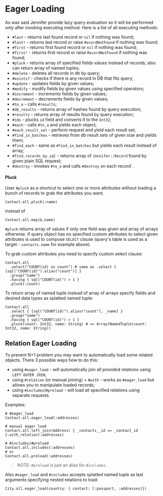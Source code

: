 # Eager Loading

As was said Jennifer provide lazy query evaluation so it will be performed only after invoking executing method. Here is a list of all executing methods:

- `#last` - returns last found record or `nil` if nothing was found;
- `#last!` - returns last record or raise `RecordNotFound` if nothing was found;
- `#first` - returns first found record or `nil` if nothing was found;
- `#first!` - returns first record or raise `RecordNotFound` if nothing was found;
- `#pluck` - returns array of specified fields values instead of records; also can return array of named tuples;
- `#delete` - deletes all records in db by query;
- `#exists?` - checks if there is any record in DB that fits query;
- `#update` - updates fields by given values;
- `#modify` - modify fields by given values using specified operators;
- `#increment` - increments fields by given values;
- `#decrement` - decrements fields by given values;
- `#to_a` - calls `#results`;
- `#db_results` - returns array of hashes found by query execution;
- `#results` - returns array of results found by query execution;
- `#ids` - plucks `id` field and converts it to the `Int32`;
- `#each` - calls `#to_a` and yields each object;
- `#each_result_set` - perform request and yield each result set;
- `#find_in_batches` - retrieves from db result sets of given size and yields them;
- `#find_each` - same as `#find_in_batches` but yields each result instead of array;
- `#find_records_by_sql` - returns array of `Jennifer::Record` found by given plain SQL request;
- `#destroy` - invokes `#to_a` and calls `#destroy` on each record`.

#### Pluck

User `#pluck` as a shortcut to select one or more attributes without loading a bunch of records to grab the attributes you want.

```crystal
Contact.all.pluck(:name)
```

instead of

```crystal
Contact.all.map(&.name)
```

`#pluck` returns array of values if only one field was given and array of arrays otherwise. If query object has no specified custom attributes to select given attributes is used to compose `SELECT` clause (query's table is used as a target - `contacts.name` for example above).

To grab custom attributes you need to specify custom select clause:

```crystal
Contact.all
  .select("COUNT(id) as count") # same as .select { [sql("COUNT(id)").alias("count")] }
  .group("name")
  .having { sql("COUNT(id)") > 1 }
  .pluck(:count)
```

To return array of named tuple instead of array of arrays specify fields and desired data types as splatted named tuple:

```crystal
Contact.all
  .select { [sql("COUNT(id)").alias("count"), _name] }
  .group("name")
  .having { sql("COUNT(id)") > 1 }
  .pluck(count: Int32, name: String) # => Array(NamedTuple(count: Int32, name: String))
```

## Relation Eager Loading

To prevent N+1 problem you may want to automatically load some related objects. There 3 possible ways how to do this:

- using `#eager_load` - will automatically join all provided relations using `LEFT OUTER JOIN`;
- using `#relation` (or manual joining) + `#with` - works as `#eager_load` but allows you to manipulate loaded records;
- using `#includes`/`#preload` - will load all specified relations using separate requests.

Examples:

```crystal
# #eager_load
Contact.all.eager_load(:addresses)

# manual eager load
Contact.all.left_join(Address) { _contacts__id == _contact_id }.with_relation(:addresses)

# #includes/#preload
Contact.all.includes(:addresses)
# or
Contact.all.preload(:addresses)
```

> NOTE: `#preload` is just an alias for `#includes`.

Also `#eager_load` and `#includes` accepts splatted named tuple as last arguments specifying nested relations to load:

```crystal
City.all.eager_load(country: { contact: [:passport, :addresses]})
```
